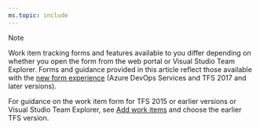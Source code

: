```yaml
---
ms.topic: include
---
```


> [!NOTE]  
> Work item tracking forms and features available to you differ depending on whether you open the form from the web portal or Visual Studio Team Explorer. Forms and guidance provided in this article reflect those available with the [new form experience](/azure/devops/reference/process/new-work-item-experience) (Azure DevOps Services and TFS 2017 and later versions). 
>
> For guidance on the work item form for TFS 2015 or earlier versions or Visual Studio Team Explorer, see [Add work items](/azure/devops/boards/backlogs/add-work-items) and choose the earlier TFS version.    
